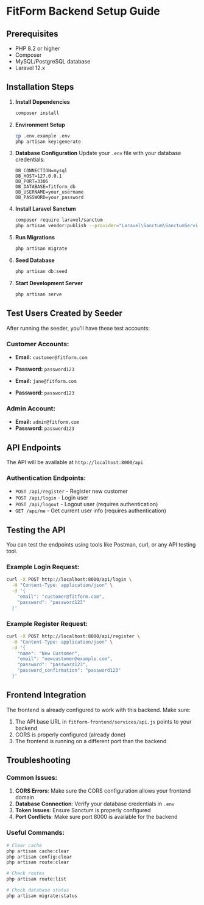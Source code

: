 # FitForm Backend Setup Guide

## Prerequisites
- PHP 8.2 or higher
- Composer
- MySQL/PostgreSQL database
- Laravel 12.x

## Installation Steps

1. **Install Dependencies**
   ```bash
   composer install
   ```

2. **Environment Setup**
   ```bash
   cp .env.example .env
   php artisan key:generate
   ```

3. **Database Configuration**
   Update your `.env` file with your database credentials:
   ```
   DB_CONNECTION=mysql
   DB_HOST=127.0.0.1
   DB_PORT=3306
   DB_DATABASE=fitform_db
   DB_USERNAME=your_username
   DB_PASSWORD=your_password
   ```

4. **Install Laravel Sanctum**
   ```bash
   composer require laravel/sanctum
   php artisan vendor:publish --provider="Laravel\Sanctum\SanctumServiceProvider"
   ```

5. **Run Migrations**
   ```bash
   php artisan migrate
   ```

6. **Seed Database**
   ```bash
   php artisan db:seed
   ```

7. **Start Development Server**
   ```bash
   php artisan serve
   ```

## Test Users Created by Seeder

After running the seeder, you'll have these test accounts:

### Customer Accounts:
- **Email:** `customer@fitform.com`
- **Password:** `password123`

- **Email:** `jane@fitform.com`
- **Password:** `password123`

### Admin Account:
- **Email:** `admin@fitform.com`
- **Password:** `password123`

## API Endpoints

The API will be available at `http://localhost:8000/api`

### Authentication Endpoints:
- `POST /api/register` - Register new customer
- `POST /api/login` - Login user
- `POST /api/logout` - Logout user (requires authentication)
- `GET /api/me` - Get current user info (requires authentication)

## Testing the API

You can test the endpoints using tools like Postman, curl, or any API testing tool.

### Example Login Request:
```bash
curl -X POST http://localhost:8000/api/login \
  -H "Content-Type: application/json" \
  -d '{
    "email": "customer@fitform.com",
    "password": "password123"
  }'
```

### Example Register Request:
```bash
curl -X POST http://localhost:8000/api/register \
  -H "Content-Type: application/json" \
  -d '{
    "name": "New Customer",
    "email": "newcustomer@example.com",
    "password": "password123",
    "password_confirmation": "password123"
  }'
```

## Frontend Integration

The frontend is already configured to work with this backend. Make sure:

1. The API base URL in `fitform-frontend/services/api.js` points to your backend
2. CORS is properly configured (already done)
3. The frontend is running on a different port than the backend

## Troubleshooting

### Common Issues:

1. **CORS Errors**: Make sure the CORS configuration allows your frontend domain
2. **Database Connection**: Verify your database credentials in `.env`
3. **Token Issues**: Ensure Sanctum is properly configured
4. **Port Conflicts**: Make sure port 8000 is available for the backend

### Useful Commands:
```bash
# Clear cache
php artisan cache:clear
php artisan config:clear
php artisan route:clear

# Check routes
php artisan route:list

# Check database status
php artisan migrate:status
``` 